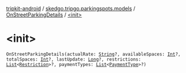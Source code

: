 [tripkit-android](../../index.md) / [skedgo.tripgo.parkingspots.models](../index.md) / [OnStreetParkingDetails](index.md) / [&lt;init&gt;](./-init-.md)

# &lt;init&gt;

`OnStreetParkingDetails(actualRate: `[`String`](https://kotlinlang.org/api/latest/jvm/stdlib/kotlin/-string/index.html)`?, availableSpaces: `[`Int`](https://kotlinlang.org/api/latest/jvm/stdlib/kotlin/-int/index.html)`?, totalSpaces: `[`Int`](https://kotlinlang.org/api/latest/jvm/stdlib/kotlin/-int/index.html)`?, lastUpdate: `[`Long`](https://kotlinlang.org/api/latest/jvm/stdlib/kotlin/-long/index.html)`?, restrictions: `[`List`](https://kotlinlang.org/api/latest/jvm/stdlib/kotlin.collections/-list/index.html)`<`[`Restriction`](../-restriction/index.md)`>?, paymentTypes: `[`List`](https://kotlinlang.org/api/latest/jvm/stdlib/kotlin.collections/-list/index.html)`<`[`PaymentType`](../../skedgo.tripkit.parkingspots.models/-payment-type/index.md)`>?)`